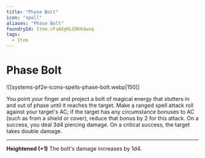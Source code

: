 ```yaml
---
title: "Phase Bolt"
icon: "spell"
aliases: "Phase Bolt"
foundryId: Item.cFaAEgRLQ9K6dwoq
tags:
  - Item
---
```


# Phase Bolt
![[systems-pf2e-icons-spells-phase-bolt.webp|150]]

You point your finger and project a bolt of magical energy that stutters in and out of phase until it reaches the target. Make a ranged spell attack roll against your target's AC; if the target has any circumstance bonuses to AC (such as from a shield or cover), reduce that bonus by 2 for this attack. On a success, you deal 3d4 piercing damage. On a critical success, the target takes double damage.

* * *

**Heightened (+1)** The bolt's damage increases by 1d4.
